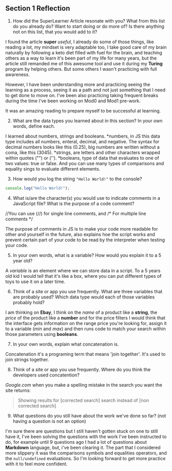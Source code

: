 ## Section 1 Reflection

1. How did the SuperLearner Article resonate with you? What from this list do you already do? Want to start doing or do more of? Is there anything not on this list, that you would add to it?

  I found the article **super** _useful_, I already do some of those things, like reading a lot, my mindset is very adaptable too, I take good care of my brain naturally by following a keto diet filled with fuel for the brain, and teaching others as a way to learn it's been part of my life for many years, but the article still remanded me of this awesome tool and use it during my **Turing** program by helping others. But some others I wasn't practicing with full awareness.

  However, I have been understanding more and practicing seeing the learning as a process, seeing it as a path and not just something that I need to get done to move on. I've been also practicing taking frequent breaks during the time I've been working on Mod0 and Mod1 pre-work.

  It was an amazing reading to prepare myself to be successful at learning.

2. What are the data types you learned about in this section? In your own words, define each.

  I learned about numbers, strings and booleans.
    *numbers, in JS this data type includes all numbers, enteral, decimal, and negative.
      The syntax for decimal numbers looks like this (0.25), big numbers are written without a coma, like this (3045).
    *strings, are letters and other characters wrapped within quotes ("") or ('').
    *booleans, type of data that evaluates to one of two values: true or false. And you can use many types of comparisons and equality sings to evaluate different elements.

3. How would you log the string `"Hello World!"` to the console?

```JavaScript
console.log("Hello World!");
```

4. What is/are the character(s) you would use to indicate comments in a JavaScript file? What is the purpose of a code comment?

  //You can use (//) for single line comments, and /* For multiple line comments */

  The purpose of comments in JS is to make your code more readable for other and yourself in the future, also explains hoe the script works and prevent certain part of your code to be read by the interpreter when testing your code.

5. In your own words, what is a variable? How would you explain it to a 5 year old?

  A _variable_ is an element where we can store data in a script. To a 5 years old kid I would tell that it's like a box, where you can put different types of toys to use it on a later time.

6. Think of a site or app you use frequently. What are three variables that are probably used? Which data type would each of those variables probably hold?

  I am thinking on **Ebay**, I think on the _name_ of a product like a **string**, the _price_ of the product like a **number** and for the price filters I would think that the interface gets information on the range price you're looking for, assign it to a variable (*min* and *max*) and then runs code to match your search within those parameters using **booleans**.

7. In your own words, explain what concatenation is.

  Concatenation it's a programing term that means 'join together'. It's used to join strings together.

8. Think of a site or app you use frequently. Where do you think the developers used concatention?

  *Google.com* when you make a spelling mistake in the search you want the site returns:
  >Showing results for [corrected search]
  >search instead of [non corrected search]

9. What questions do you still have about the work we've done so far? (not having a question is not an option)

  I'm sure there are questions but I still haven't gotten stuck on one to still have it, I've been solving the questions with the work I've been instructed to do, for example until 9 questions ago I had a lot of questions about **Markdown** language, but, i've been clearing it.
  The part that I considered more slippery it was the comparisons symbols and equalities operators, and the `null/undefined` evaluations. So I'm looking forward to get more practice with it to feel more confident.

